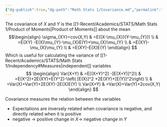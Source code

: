 ```yaml
---
{"dg-publish":true,"dg-path":"Math Stats 1/Covariance.md","permalink":"/math-stats-1/covariance/","created":"2024-11-12T17:49:16.001-05:00","updated":"2025-07-07T18:02:31.300-04:00"}
---
```


The covariance of $X$ and $Y$ is the  [[1-Recent/Academics/STATS/Math Stats 1/Product of Moments\|Product of Moments]] about the mean
$$\begin{align}
\sigma_{XY}=cov(X,Y) & =E((X-\mu_{X})(Y-\mu_{Y})) \\
 & =E(XY) -E(X)\mu_{Y}-\mu_{X}E(Y)+\mu_{X}\mu_{Y} \\
 & =E(XY)-\mu_{X}\mu_{Y}  \\
 & =E(XY)-E(X)E(Y)
\end{align}
$$
Which is useful for calculating the variance of [[1-Recent/Academics/STATS/Math Stats 1/Independency#Measures\|independent]] variables
$$
\begin{align} 
Var(X+Y) & =E[(X+Y)^2] -[E(X+Y)]^2\\
& =E(X^2)+2E(XY)+E(Y^2)-\left( [E(X)]^2 +2E(XY)+[E(Y)]^2\right) \\
 & =Var(X)+Var(Y)+2E(XY)-2E(X)E(Y) \\
 Var(X+Y) & =Var(X)+Var(Y)+2cov(X,Y)
\end{align}
$$

Covariance measures the relation between the variables
- Expectations are inversely related when covariance is negative, and directly related when it is positive
- negative $\to$ positive change in $X\to$ negative change in $Y$ 
